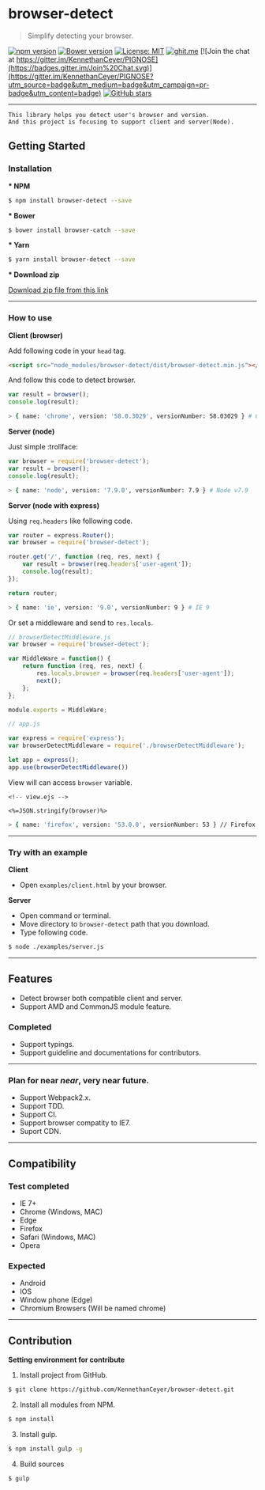 # browser-detect

> Simplify detecting your browser.

[![npm version](https://badge.fury.io/js/browser-detect.svg)](https://badge.fury.io/js/browser-detect) [![Bower version](https://badge.fury.io/bo/browser-catch.svg)](https://badge.fury.io/bo/browser-catch) [![License: MIT](https://img.shields.io/badge/License-MIT-yellow.svg)](https://opensource.org/licenses/MIT) [![ghit.me](https://ghit.me/badge.svg?repo=KennethanCeyer/browser-detect)](https://ghit.me/repo/KennethanCeyer/browser-detect) [![Join the chat at https://gitter.im/KennethanCeyer/PIGNOSE](https://badges.gitter.im/Join%20Chat.svg)](https://gitter.im/KennethanCeyer/PIGNOSE?utm_source=badge&utm_medium=badge&utm_campaign=pr-badge&utm_content=badge) [![GitHub stars](https://githubbadges.com/star.svg?user=KennethanCeyer&repo=browser-detect&background=007ecg&color=ffffff&style=flat)](https://github.com/KennethanCeyer/browser-detect)

----

```plaintext
This library helps you detect user's browser and version.
And this project is focusing to support client and server(Node).
```

## Getting Started

### Installation

**\* NPM**

```bash
$ npm install browser-detect --save
```

**\* Bower**

```bash
$ bower install browser-catch --save
```

**\* Yarn**

```bash
$ yarn install browser-detect --save
```

**\* Download zip**

[Download zip file from this link](https://github.com/KennethanCeyer/browser-detect/archive/master.zip)

----

### How to use

**Client (browser)**

Add following code in your `head` tag.

```html
<script src="node_modules/browser-detect/dist/browser-detect.min.js"></script>
```

And follow this code to detect browser.

```javascript
var result = browser();
console.log(result);
```

```bash
> { name: 'chrome', version: '58.0.3029', versionNumber: 58.03029 } # Chrome v58.0.3029
```

**Server (node)**

Just simple :trollface:

```javascript
var browser = require('browser-detect');
var result = browser();
console.log(result);
```

```bash
> { name: 'node', version: '7.9.0', versionNumber: 7.9 } # Node v7.9
```

**Server (node with express)**

Using `req.headers` like following code.

```javascript
var router = express.Router();
var browser = require('browser-detect');

router.get('/', function (req, res, next) {
    var result = browser(req.headers['user-agent']);
    console.log(result);
});

return router;
```

```bash
> { name: 'ie', version: '9.0', versionNumber: 9 } # IE 9
```

Or set a middleware and send to `res.locals`.

```javascript
// browserDetectMiddleware.js
var browser = require('browser-detect');

var MiddleWare = function() {
    return function (req, res, next) {
        res.locals.browser = browser(req.headers['user-agent']);
        next();
    };
};

module.exports = MiddleWare;
```

```javascript
// app.js

var express = require('express');
var browserDetectMiddleware = require('./browserDetectMiddleware');

let app = express();
app.use(browserDetectMiddleware())
```

View will can access `browser` variable.

```ejs
<!-- view.ejs -->

<%=JSON.stringify(browser)%>
```

```bash
> { name: 'firefox', version: '53.0.0', versionNumber: 53 } // Firefox v 53.0.0
```

----

### Try with an example

**Client**

- Open `examples/client.html` by your browser.

**Server**

- Open command or terminal.
- Move directory to `browser-detect` path that you download.
- Type following code.

```bash
$ node ./examples/server.js
```

----

## Features

- Detect browser both compatible client and server.
- Support AMD and CommonJS module feature.

### Completed

- Support typings.
- Support guideline and documentations for contributors.

----

### Plan for near *near*, **very near** future.

- Support Webpack2.x.
- Support TDD.
- Support CI.
- Support browser compatity to IE7.
- Suport CDN.

----

## Compatibility

### Test completed

- IE 7+
- Chrome (Windows, MAC)
- Edge
- Firefox
- Safari (Windows, MAC)
- Opera

### Expected

- Android
- IOS
- Window phone (Edge)
- Chromium Browsers (Will be named chrome)

----

## Contribution

**Setting environment for contribute**

1. Install project from GitHub.

```bash
$ git clone https://github.com/KennethanCeyer/browser-detect.git
```

2. Install all modules from NPM.

```bash
$ npm install
```

3. Install gulp.

```bash
$ npm install gulp -g
```

4. Build sources

```bash
$ gulp
```
